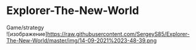 # Explorer-The-New-World
Game/strategy   
![изображение]https://raw.githubusercontent.com/SergeyS85/Explorer-The-New-World/master/img/14-09-2021%2023-48-39.png
